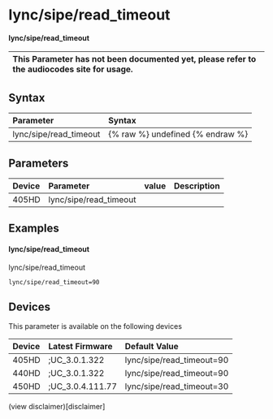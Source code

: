 ﻿---
description: lync/sipe/read_timeout
search:
    keywords: ['lync','sipe','read_timeout']
---

# lync/sipe/read_timeout

#### lync/sipe/read_timeout


| This Parameter has not been documented yet, please refer to the audiocodes site for usage.  |
| :--- |

## Syntax
| Parameter | Syntax |
| :--- | :--- |
|lync/sipe/read_timeout | {% raw %} undefined {% endraw %} |

## Parameters
|Device|Parameter|value|Description|
|:---|:---|:---|:---|
| 405HD | lync/sipe/read_timeout |  |  |

## Examples
#### lync/sipe/read_timeout

lync/sipe/read_timeout

```
lync/sipe/read_timeout=90
```

## Devices
This parameter is available on the following devices

| Device | Latest Firmware | Default Value |
|:---|:---|:---|
| 405HD | ;UC_3.0.1.322 | lync/sipe/read_timeout=90 
| 440HD | ;UC_3.0.1.322 | lync/sipe/read_timeout=90 
| 450HD | ;UC_3.0.4.111.77 | lync/sipe/read_timeout=30 

(view disclaimer)[disclaimer]
